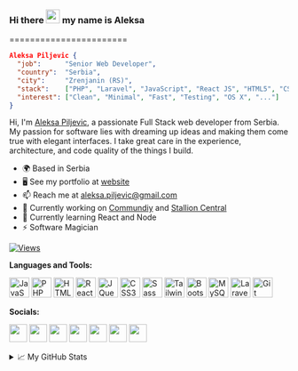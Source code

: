 ### Hi there <img src="https://media.giphy.com/media/hvRJCLFzcasrR4ia7z/giphy.gif" width="25px"> my name is Aleksa
=======================

```json
Aleksa Piljevic {
  "job":      "Senior Web Developer",
  "country":  "Serbia",
  "city":     "Zrenjanin (RS)",
  "stack":    ["PHP", "Laravel", "JavaScript", "React JS", "HTML5", "CSS", "Post CSS", "SASS", "MySQL", "SQL", "WordPress", "REST APIs", "..."],
  "interest": ["Clean", "Minimal", "Fast", "Testing", "OS X", "..."]
}
```

Hi, I'm [Aleksa Piljevic](https://aleksapiljevic.com/), a passionate Full Stack web developer from Serbia. My passion for software lies with dreaming up ideas and making them come true with elegant interfaces. I take great care in the experience, architecture, and code quality of the things I build.

* 🌍  Based in Serbia
* 🖥️  See my portfolio at [website](https://aleksapiljevic.com/)
* 📫  Reach me at [aleksa.piljevic@gmail.com](mailto:aleksa.piljevic@gmail.com)
* 🚀  Currently working on [Commundiy](http://commundiy.com) and [Stallion Central](https://stallioncentral.com/)
* 🌱  Currently learning React and Node
* ⚡   Software Magician

<a href="https://www.github.com/special4code" target="_blank" rel="noreferrer">![Views](https://komarev.com/ghpvc/?username=special4code&style=for-the-badge&color=14b8a6&labelColor=1c1917&logo=github)</a>

**Languages and Tools:**

<p align="left">
<a href="https://developer.mozilla.org/en-US/docs/Web/JavaScript" target="_blank" rel="noreferrer"><img src="https://raw.githubusercontent.com/danielcranney/readme-generator/main/public/icons/skills/javascript-colored.svg" width="36" height="36" alt="JavaScript" /></a>
<a href="https://www.php.net/" target="_blank" rel="noreferrer"><img src="https://raw.githubusercontent.com/danielcranney/readme-generator/main/public/icons/skills/php-colored.svg" width="36" height="36" alt="PHP" /></a>
<a href="https://developer.mozilla.org/en-US/docs/Glossary/HTML5" target="_blank" rel="noreferrer"><img src="https://raw.githubusercontent.com/danielcranney/readme-generator/main/public/icons/skills/html5-colored.svg" width="36" height="36" alt="HTML5" /></a>
<a href="https://reactjs.org/" target="_blank" rel="noreferrer"><img src="https://raw.githubusercontent.com/danielcranney/readme-generator/main/public/icons/skills/react-colored.svg" width="36" height="36" alt="React" /></a>
<a href="https://jquery.com/" target="_blank" rel="noreferrer"><img src="https://raw.githubusercontent.com/danielcranney/readme-generator/main/public/icons/skills/jquery-colored.svg" width="36" height="36" alt="JQuery" /></a>
<a href="https://www.w3.org/TR/CSS/#css" target="_blank" rel="noreferrer"><img src="https://raw.githubusercontent.com/danielcranney/readme-generator/main/public/icons/skills/css3-colored.svg" width="36" height="36" alt="CSS3" /></a>
<a href="https://sass-lang.com/" target="_blank" rel="noreferrer"><img src="https://raw.githubusercontent.com/danielcranney/readme-generator/main/public/icons/skills/sass-colored.svg" width="36" height="36" alt="Sass" /></a>
<a href="https://tailwindcss.com/" target="_blank" rel="noreferrer"><img src="https://raw.githubusercontent.com/danielcranney/readme-generator/main/public/icons/skills/tailwindcss-colored.svg" width="36" height="36" alt="TailwindCSS" /></a>
<a href="https://getbootstrap.com/" target="_blank" rel="noreferrer"><img src="https://raw.githubusercontent.com/danielcranney/readme-generator/main/public/icons/skills/bootstrap-colored.svg" width="36" height="36" alt="Bootstrap" /></a>
<a href="https://www.mysql.com/" target="_blank" rel="noreferrer"><img src="https://raw.githubusercontent.com/danielcranney/readme-generator/main/public/icons/skills/mysql-colored.svg" width="36" height="36" alt="MySQL" /></a>
<a href="https://laravel.com/" target="_blank" rel="noreferrer"><img src="https://raw.githubusercontent.com/danielcranney/readme-generator/main/public/icons/skills/laravel-colored.svg" width="36" height="36" alt="Laravel" /></a>
<a href="https://git-scm.com/" target="_blank" rel="noreferrer"><img src="https://raw.githubusercontent.com/danielcranney/readme-generator/main/public/icons/skills/git-colored.svg" width="36" height="36" alt="Git" /></a>
</p>

**Socials:**

<p align="left"> 
<a href="https://codepen.io/special4code" rel="nofollow"><img src="https://raw.githubusercontent.com/danielcranney/readme-generator/main/public/icons/socials/codepen-dark.svg" width="32" height="32" style="max-width: 100%;"></a>
<a href="https://dev.to/special4code" rel="nofollow"><img src="https://raw.githubusercontent.com/danielcranney/readme-generator/main/public/icons/socials/devdotto-dark.svg" width="32" height="32" style="max-width: 100%;"></a>
<a href="https://www.github.com/special4code" target="_blank" rel="noreferrer"><img src="https://raw.githubusercontent.com/danielcranney/readme-generator/main/public/icons/socials/github.svg" width="32" height="32" /></a> <a href="https://www.linkedin.com/in/aleksapiljevic" target="_blank" rel="noreferrer"><img src="https://raw.githubusercontent.com/danielcranney/readme-generator/main/public/icons/socials/linkedin.svg" width="32" height="32" /></a> <a href="https://www.dribbble.com/special4code" target="_blank" rel="noreferrer"><img src="https://raw.githubusercontent.com/danielcranney/readme-generator/main/public/icons/socials/dribbble.svg" width="32" height="32" /></a> <a href="https://www.facebook.com/alexa.piljevic" target="_blank" rel="noreferrer"><img src="https://raw.githubusercontent.com/danielcranney/readme-generator/main/public/icons/socials/facebook.svg" width="32" height="32" /></a> <a href="http://www.instagram.com/aleksa.piljevic" target="_blank" rel="noreferrer"><img src="https://raw.githubusercontent.com/danielcranney/readme-generator/main/public/icons/socials/instagram.svg" width="32" height="32" /></a></p>

<details>
<summary>📈 My GitHub Stats</summary>
  
<br>
  
<a href="http://www.github.com/special4code"><img src="https://github-readme-stats.vercel.app/api?username=special4code&show_icons=true&hide=contribs&count_private=true&title_color=ffffff&text_color=ffffff&icon_color=0891b2&bg_color=1c1917&hide_border=true&show_icons=true" alt="Aleksa Piljevic's GitHub stats" /></a>

<a href="http://www.github.com/special4code"><img src="https://github-readme-streak-stats.herokuapp.com/?user=special4code&stroke=ffffff&background=1c1917&ring=ffffff&fire=ffffff&currStreakNum=ffffff&currStreakLabel=ffffff&sideNums=ffffff&sideLabels=ffffff&dates=ffffff&hide_border=true" alt="Aleksa Piljevic's most used GitHub Languages" /></a>

<a href="http://www.github.com/special4code"><img src="https://github-readme-activity-graph.cyclic.app/graph?username=special4code&bg_color=1c1917&color=ffffff&line=0891b2&point=ffffff&area_color=1c1917&area=true&hide_border=true&custom_title=GitHub%20Commits%20Graph" alt="Aleksa Piljevic's GitHub Commits Graph" /></a>

</details>
